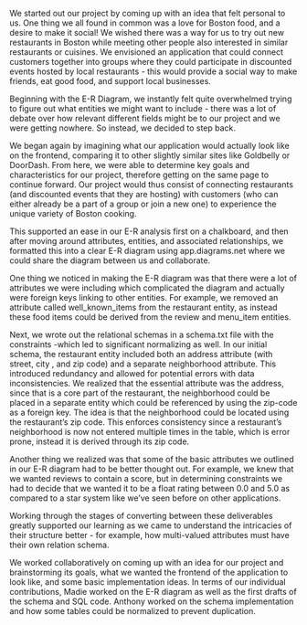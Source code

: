 We started out our project by coming up with an idea that felt personal to us. One thing we all found in common was a love for Boston food, and a desire to make it social! We wished there was a way for us to try out new restaurants in Boston while meeting other people also interested in similar restaurants or cuisines. We envisioned an application that could connect customers together into groups where they could participate in discounted events hosted by local restaurants - this would provide a social way to make friends, eat good food, and support local businesses. 

Beginning with the E-R Diagram, we instantly felt quite overwhelmed trying to figure out what entities we might want to include - there was a lot of debate over how relevant different fields might be to our project and we were getting nowhere. So instead, we decided to step back. 

We began again by imagining what our application would actually look like on the frontend, comparing it to other slightly similar sites like Goldbelly or DoorDash. From here, we were able to determine key goals and characteristics for our project, therefore getting on the same page to continue forward. Our project would thus consist of connecting restaurants (and discounted  events that they are hosting) with customers (who can either already be a part of a group or join a new one) to experience the unique variety of Boston cooking.

This supported an ease in our E-R analysis first on a chalkboard, and then after moving around attributes, entities, and associated relationships, we formatted this into a clear E-R diagram using app.diagrams.net where we could share the diagram between us and collaborate. 

One thing we noticed in making the E-R diagram was that there were a lot of attributes we were including which complicated the diagram and actually were foreign keys linking to other entities. For example, we removed an attribute called well_known_items from the restaurant entity, as instead these food items could be derived from the review and menu_item entities.

Next, we wrote out the relational schemas in a schema.txt file with the constraints -which led to significant normalizing as well. In our initial schema, the restaurant entity included both an address attribute (with street, city , and zip code) and a separate neighborhood attribute. This introduced redundancy and allowed for potential errors with data inconsistencies. We realized that the essential attribute was the address, since that is a core part of the restaurant, the neighborhood could be placed in a separate entity which could be referenced by using the zip-code as a foreign key. The idea is that the neighborhood could be located using the restaurant’s zip code. This enforces consistency since a restaurant’s neighborhood is now not entered multiple times in the table, which is error prone, instead it is derived through its zip code. 

Another thing we realized was that some of the basic attributes we outlined in our E-R diagram had to be better thought out. For example, we knew that we wanted reviews to contain a score, but in determining constraints we had to decide that we wanted it to be a float rating between 0.0 and 5.0 as compared to a star system like we’ve seen before on other applications.

Working through the stages of converting between these deliverables greatly supported our learning as we came to understand the intricacies of their structure better - for example, how multi-valued attributes must have their own relation schema. 

We worked collaboratively on coming up with an idea for our project and brainstorming its goals, what we wanted the frontend of the application to look like, and some basic implementation ideas. In terms of our individual contributions, Madie worked on the E-R diagram as well as the first drafts of the schema and SQL code. Anthony worked on the schema implementation and how some tables could be normalized to prevent duplication.

